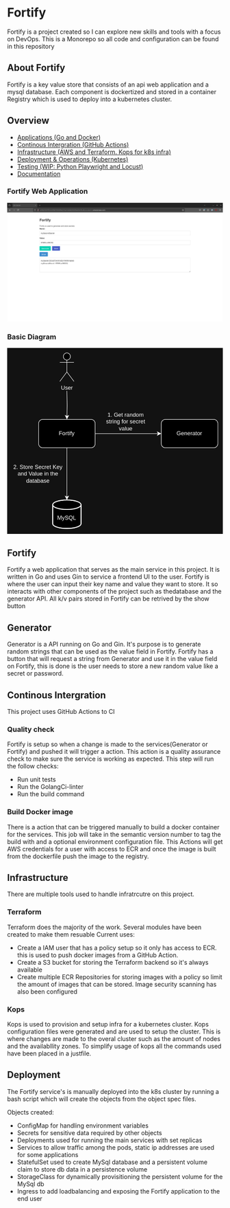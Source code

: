 # Fortify
Fortify is a project created so I can explore new skills and tools with a focus on DevOps. This is a Monorepo so all code and configuration can be found in this repository

## About Fortify
Fortify is a key value store that consists of an api web application and a mysql database. Each component is dockertized and stored in a container Registry which is used to deploy into a kubernetes cluster.

## Overview
- [Applications (Go and Docker)](services/)
- [Continous Intergration (GitHub Actions)](actions/)
- [Infrastructure (AWS and Terraform. Kops for k8s infra)](infra/)
- [Deployment & Operations (Kubernetes)]()
- [Testing (WIP: Python Playwright and Locust)](fortify-testing/)
- [Documentation](docs/)

### Fortify Web Application
![fortify](images/fortify-interface.png)

### Basic Diagram
![fortify-diagram](images/fortify-diagram.png)

## Fortify
Fortify a web application that serves as the main service in this project. It is written in Go and uses Gin to service a frontend UI to the user. Fortify is where the user can input their key name and value they want to store. It so interacts with other components of the project such as thedatabase and the generator API. All k/v pairs stored in Fortify can be retrived by the show button

## Generator 
Generator is a API running on Go and Gin. It's purpose is to generate random strings that can be used as the value field in Fortify. Fortify has a button that will request a string from Generator and use it in the value field on Fortify, this is done is the user needs to store a new random value like a secret or password.

## Continous Intergration
This project uses GitHub Actions to CI

### Quality check
Fortify is setup so when a change is made to the services(Generator or Fortify) and pushed it will trigger a action. This action is a quality assurance check to make sure the service is working as expected. This step will run the follow checks:
- Run unit tests
- Run the GolangCi-linter
- Run the build command

### Build Docker image
There is a action that can be triggered manually to build a docker container for the services. This job will take in the semantic version number to tag the build with and a optional environment configuration file. This Actions will get AWS credentials for a user with access to ECR and once the image is built from the dockerfile push the image to the registry.

## Infrastructure
There are multiple tools used to handle infratrcutre on this project.

### Terraform
Terraform does the majority of the work. Several modules have been created to make them resuable Current uses:
- Create a IAM user that has a policy setup so it only has access to ECR. this is used to push docker images from a GitHub Action.
- Create a S3 bucket for storing the Terraform backend so it's always available
- Create multiple ECR Repositories for storing images with a policy so limit the amount of images that can be stored. Image security scanning has also been configured

### Kops
Kops is used to provision and setup infra for a kubernetes cluster. Kops configuration files were generated and are used to setup the cluster. This is where changes are made to the overal cluster such as the amount of nodes and the availabllity zones. To simplify usage of kops all the commands used have been placed in a justfile.

## Deployment
The Fortify service's is manually deployed into the k8s cluster by running a bash script which will create the objects from the object spec files.

Objects created:
- ConfigMap for handling environment variables
- Secrets for sensitive data required by other objects
- Deployments used for running the main services with set replicas
- Services to allow traffic among the pods, static ip addresses are used for some applications
- StatefulSet used to create MySql database and a persistent volume claim to store db data in a persistence volume
- StorageClass for dynamically provisitioning the persistent volume for the MySql db
- Ingress to add loadbalancing and exposing the Fortify application to the end user
